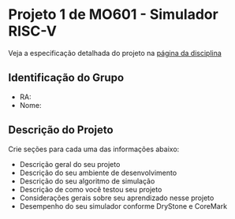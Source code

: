 # Projeto 1 de MO601 - Simulador RISC-V

Veja a especificação detalhada do projeto na [página da disciplina](https://www.ic.unicamp.br/~rodolfo/mo601/projeto1)

## Identificação do Grupo

- RA: 
- Nome: 

## Descrição do Projeto

Crie seções para cada uma das informações abaixo:

- Descrição geral do seu projeto
- Descrição do seu ambiente de desenvolvimento
- Descrição do seu algoritmo de simulação
- Descrição de como você testou seu projeto
- Considerações gerais sobre seu aprendizado nesse projeto
- Desempenho do seu simulador conforme DryStone e CoreMark